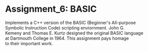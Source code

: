 # Assignment_6: BASIC

Implements a C++ version of the BASIC (Beginner's All-purpose  
Symbolic Instruction Code) scripting enviornment.  John G.  
Kemeny and Thomas E. Kurtz designed the original BASIC language  
at Dartmouth College in 1964.  This assignment pays homage  
to their important work.
